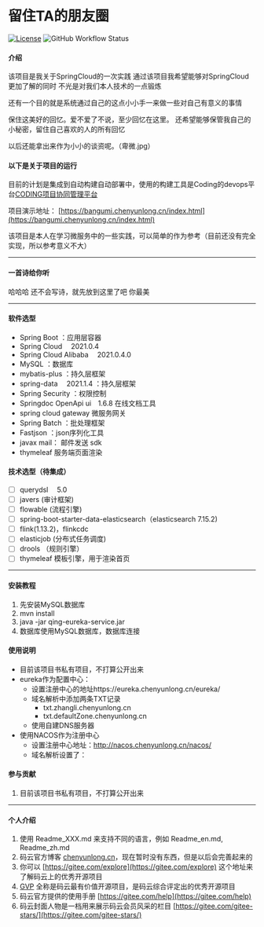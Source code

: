# 留住TA的朋友圈

[![License](https://img.shields.io/badge/licence-MulanPSL2-blue)](http://license.coscl.org.cn/MulanPSL2)
![GitHub Workflow Status](https://img.shields.io/github/actions/workflow/status/yunlongChen/qing/maven.yml?branch=main)

#### 介绍

该项目是我关于SpringCloud的一次实践 通过该项目我希望能够对SpringCloud更加了解的同时 不光是对我们本人技术的一点锻炼

还有一个目的就是系统通过自己的这点小小手一来做一些对自己有意义的事情

保住这美好的回忆。爱不爱了不说，至少回忆在这里。 还希望能够保管我自己的小秘密，留住自己喜欢的人的所有回忆

以后还能拿出来作为小小的谈资呢。（卑微.jpg）

#### 以下是关于项目的运行

目前的计划是集成到自动构建自动部署中，使用的构建工具是Coding的devops平台[CODING项目协同管理平台](https://stanic.coding.net/)

项目演示地址： [https://bangumi.chenyunlong.cn/index.html](https://bangumi.chenyunlong.cn/index.html)

该项目是本人在学习微服务中的一些实践，可以简单的作为参考（目前还没有完全实现，所以参考意义不大）

---

#### 一首诗给你听

哈哈哈 还不会写诗，就先放到这里了吧 你最美

---

#### 软件选型

- Spring Boot ：应用层容器
- Spring Cloud &emsp;2021.0.4
- Spring Cloud Alibaba &emsp;2021.0.4.0
- MySQL ：数据库
- mybatis-plus ：持久层框架
- spring-data &emsp;2021.1.4 ：持久层框架
- Spring Security ：权限控制
- Springdoc OpenApi ui&emsp;1.6.8 在线文档工具
- spring cloud gateway 微服务网关
- Spring Batch ：批处理框架
- Fastjson ：json序列化工具
- javax mail： 邮件发送 sdk
- thymeleaf 服务端页面渲染

#### 技术选型（待集成）

* [ ] querydsl &emsp;5.0
* [ ] javers (审计框架)
* [ ] flowable (流程引擎)
* [ ] spring-boot-starter-data-elasticsearch（elasticsearch 7.15.2)
* [ ] flink(1.13.2)，flinkcdc
* [ ] elasticjob (分布式任务调度)
* [ ] drools （规则引擎）
* [ ] thymeleaf 模板引擎，用于渲染首页

---

#### 安装教程

1. 先安装MySQL数据库
2. mvn install
3. java -jar qing-eureka-service.jar
4. 数据库使用MySQL数据库，数据库连接

#### 使用说明

- 目前该项目书私有项目，不打算公开出来
- eureka作为配置中心：
    - 设置注册中心的地址https://eureka.chenyunlong.cn/eureka/
    - 域名解析中添加两条TXT记录
        - txt.zhangli.chenyunlong.cn
        - txt.defaultZone.chenyunlong.cn
    - 使用自建DNS服务器
- 使用NACOS作为注册中心
    - 设置注册中心地址：http://nacos.chenyunlong.cn/nacos/
    - 域名解析设置了：

#### 参与贡献

1. 目前该项目书私有项目，不打算公开出来

---

#### 个人介绍

1. 使用 Readme\_XXX.md 来支持不同的语言，例如 Readme\_en.md, Readme\_zh.md
2. 码云官方博客 [chenyunlong.cn](https://www.chenyunlong.cn)，现在暂时没有东西，但是以后会完善起来的
3. 你可以 [https://gitee.com/explore](https://gitee.com/explore) 这个地址来了解码云上的优秀开源项目
4. [GVP](https://gitee.com/gvp) 全称是码云最有价值开源项目，是码云综合评定出的优秀开源项目
5. 码云官方提供的使用手册 [https://gitee.com/help](https://gitee.com/help)
6. 码云封面人物是一档用来展示码云会员风采的栏目 [https://gitee.com/gitee-stars/](https://gitee.com/gitee-stars/)


